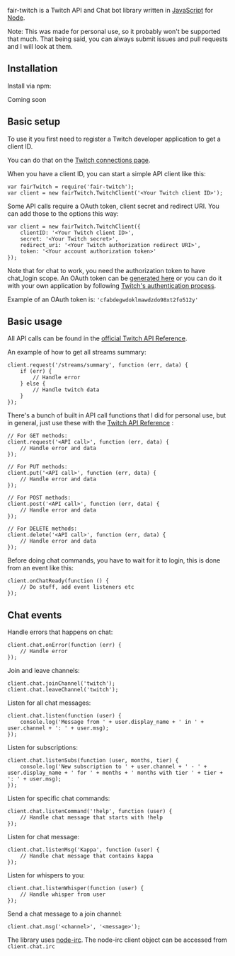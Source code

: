 fair-twitch is a Twitch API and Chat bot library written in [JavaScript](http://en.wikipedia.org/wiki/JavaScript) for [Node](http://nodejs.org/).

Note: This was made for personal use, so it probably won't be supported that much. That being said, you can always submit issues and pull requests and I will look at them.

## Installation

Install via npm:

Coming soon

## Basic setup

To use it you first need to register a Twitch developer application to get a client ID.

You can do that on the [Twitch connections page](https://www.twitch.tv/settings/connections).

When you have a client ID, you can start a simple API client like this:

```
var fairTwitch = require('fair-twitch');
var client = new fairTwitch.TwitchClient('<Your Twitch client ID>');
```

Some API calls require a OAuth token, client secret and redirect URI. You can add those to the options this way:

```
var client = new fairTwitch.TwitchClient({
    clientID: '<Your Twitch client ID>',
    secret: '<Your Twitch secret>',
    redirect_uri: '<Your Twitch authorization redirect URI>',
    token: '<Your account authorization token>'
});
```

Note that for chat to work, you need the authorization token to have chat_login scope. An OAuth token can be [generated here](https://twitchapps.com/tmi/) or you can do it with your own application by following [Twitch's authentication process](https://dev.twitch.tv/docs/v5/guides/authentication/).

Example of an OAuth token is: ```'cfabdegwdoklmawdzdo98xt2fo512y'```

## Basic usage

All API calls can be found in the [official Twitch API Reference](https://dev.twitch.tv/docs/v5/guides/using-the-twitch-api/).

An example of how to get all streams summary:

```
client.request('/streams/summary', function (err, data) {
    if (err) {
        // Handle error
    } else {
        // Handle twitch data
    }
});
```

There's a bunch of built in API call functions that I did for personal use, but in general, just use these with the [Twitch API Reference](https://dev.twitch.tv/docs/v5/guides/using-the-twitch-api/) :

```
// For GET methods:
client.request('<API call>', function (err, data) {
    // Handle error and data
});

// For PUT methods:
client.put('<API call>', function (err, data) {
    // Handle error and data
});

// For POST methods:
client.post('<API call>', function (err, data) {
    // Handle error and data
});

// For DELETE methods:
client.delete('<API call>', function (err, data) {
    // Handle error and data
});
```

Before doing chat commands, you have to wait for it to login, this is done from an event like this:

```
client.onChatReady(function () {
    // Do stuff, add event listeners etc
});
```

## Chat events

Handle errors that happens on chat:

```
client.chat.onError(function (err) {
    // Handle error
});
```

Join and leave channels:

```
client.chat.joinChannel('twitch');
client.chat.leaveChannel('twitch');
```

Listen for all chat messages:

```
client.chat.listen(function (user) {
    console.log('Message from ' + user.display_name + ' in ' + user.channel + ': ' + user.msg);
});
```

Listen for subscriptions:

```
client.chat.listenSubs(function (user, months, tier) {
    console.log('New subscription to ' + user.channel + ' - ' + user.display_name + ' for ' + months + ' months with tier ' + tier + ': ' + user.msg);
});
```

Listen for specific chat commands:

```
client.chat.listenCommand('!help', function (user) {
    // Handle chat message that starts with !help
});
```

Listen for chat message:

```
client.chat.listenMsg('Kappa', function (user) {
    // Handle chat message that contains kappa
});
```

Listen for whispers to you:

```
client.chat.listenWhisper(function (user) {
    // Handle whisper from user
});
```

Send a chat message to a join channel:

```
client.chat.msg('<channel>', '<message>');
```

The library uses [node-irc](https://github.com/martynsmith/node-irc). The node-irc client object can be accessed from ```client.chat.irc```